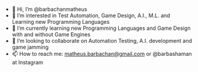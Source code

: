 - 👋 Hi, I’m @barbachanmatheus
- 👀 I’m interested in Test Automation, Game Design, A.I., M.L. and Learning new Programming Languages
- 🌱 I’m currently learning new Programming Languages and Game Design with and without Game Engines
- 💞️ I’m looking to collaborate on Automation Testing, A.I. development and game jamming
- 📫 How to reach me: matheus.barbachan@gmail.com or @barbashaman at Instagram

<!---
barbachanmatheus/barbachanmatheus is a ✨ special ✨ repository because its `README.md` (this file) appears on your GitHub profile.
You can click the Preview link to take a look at your changes.
--->
